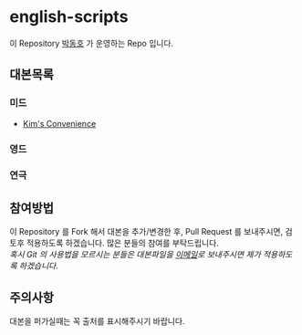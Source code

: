 # english-scripts

이 Repository [박동호](https://www.facebook.com/huedonghopark) 가 운영하는 Repo 입니다.

## 대본목록

### 미드

- [Kim's Convenience](https://github.com/donghopark/english-scripts/tree/master/Kim's-Convenience)

### 영드

### 연극


## 참여방법

이 Repository 를 Fork 해서 대본을 추가/변경한 후, Pull Request 를 보내주시면, 검토후 적용하도록 하겠습니다. 많은 분들의 참여를 부탁드립니다.  
_혹시 Git 의 사용법을 모르시는 분들은 대본파일을 [이메일](mailto:hue.dongho.park@gmail.com)로 보내주시면 제가 적용하도록 하겠습니다._

## 주의사항

대본을 퍼가실때는 꼭 출처를 표시해주시기 바랍니다.
